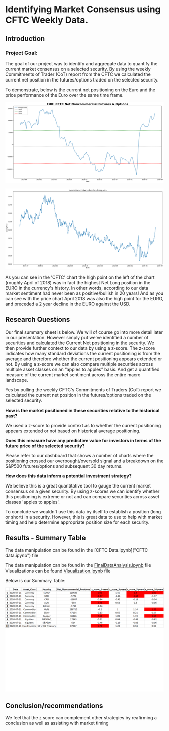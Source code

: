 # Identifying Market Consensus using CFTC Weekly Data.
## Introduction
### Project Goal: 
The goal of our project was to identify and aggregate data to quantify the current market consensus on a selected security. By using the weekly Commitments of Trader (CoT) report from the CFTC we calculated the current net position in the futures/options traded on the selected security.

To demonstrate, below is the current net positioning on the Euro and the price performance of the Euro over the same time frame.

![EURCFTC](Working_Files/EURcftc.png?raw=true)

![EURprice](Working_Files/EURprice.png?raw=true)

As you can see in the 'CFTC' chart the high point on the left of the chart (roughly April of 2018) was in fact the highest Net Long position in the EURO in the currency's history. In other words, according to our data market sentiment had never been as positive/bullish in 20 years! And as you can see with the price chart April 2018 was also the high point for the EURO, and preceded a 2 year decline in the EURO against the USD.

## Research Questions

Our final summary sheet is below. We will of course go into more detail later in our presentation. However simply put we've identified a number of securities and calculated the Current Net positioning in the security. We then provide further context to our data by using a z-score. The z-score indicates how many standard deviations the current positioning is from the average and therefore whether the current positioning appears extended or not. By using a z-score we can also compare multiple securities across multiple asset classes on an “apples to apples” basis. And get a quantified measure of the current market sentiment across the entire macro landscape.

Yes by pulling the weekly CFTC's Commitments of Traders (CoT) report we calculated the current net position in the futures/options traded on the selected security. 

**How is the market positioned in these securities relative to the historical past?** 

We used a z-score to provide context as to whether the current positioning appears extended or not based on historical average positioning.

**Does this measure have any predictive value for investors in terms of the future price of the selected security?** 

Please refer to our dashboard that shows a number of charts where the positioning crossed our overbought/oversold signal and a breakdown on the S&P500 futures/options and subsequent 30 day returns.

**How does this data inform a potential investment strategy?** 

We believe this is a great quantitative tool to gauge the current market consensus on a given security. By using z-scores we can identify whether this positioning is extreme or not and can compare securities across asset classes 'apples to apples'. 

To conclude we wouldn't use this data by itself to establish a position (long or short) in a security. However, this is great data to use to help with market timing and help determine appropriate position size for each security.


## Results - Summary Table
The data manipulation can be found in the [CFTC Data.ipynb]("CFTC data.ipynb") file

The data manipulation can be found in the [FinalDataAnalysis.ipynb](FinalDataAnalysis.ipynb) file Visualizations can be found [Visualization.ipynb](Visualization.ipynb) file

Below is our Summary Table:

![Summarysheet](Images/Summary_table.png?raw=true)


## Conclusion/recommendations
We feel that the z score can complement other strategies by reafirming a conclusion as well as assisting with market timing
